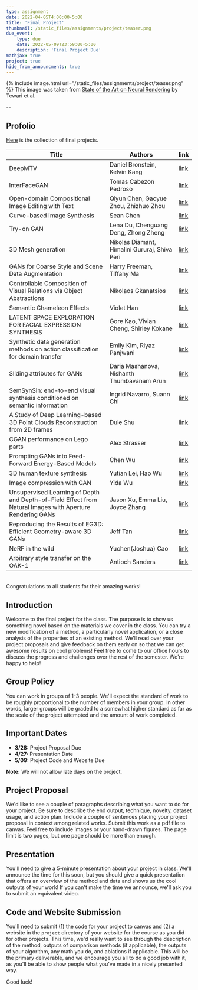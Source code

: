 ```yaml
---
type: assignment
date: 2022-04-05T4:00:00-5:00
title: 'Final Project'
thumbnail: /static_files/assignments/project/teaser.png
due_event:
    type: due
    date: 2022-05-09T23:59:00-5:00
    description: 'Final Project Due'
mathjax: true
project: true
hide_from_announcments: true
---
```



{% include image.html url="/static_files/assignments/project/teaser.png" %}
This image was taken from [State of the Art on Neural Rendering](https://arxiv.org/abs/2004.03805) by Tewari et al.

--
## Profolio

[Here](http://www.andrew.cmu.edu/course/16-726/projects/) is the collection of final projects.


Title | Authors | link
---|---| ---
DeepMTV | Daniel Bronstein, Kelvin Kang | [link](https://www.andrew.cmu.edu/course/16-726-sp22/projects/kelvinka/proj/)
InterFaceGAN | Tomas Cabezon Pedroso | [link](https://www.andrew.cmu.edu/course/16-726-sp22/projects/tcabezon/project/)
Open-domain Compositional Image Editing with Text | Qiyun Chen, Gaoyue Zhou, Zhizhuo Zhou | [link](https://www.andrew.cmu.edu/course/16-726-sp22/projects/gaoyuez/project/)
Curve-based Image Synthesis |  Sean Chen | [link](https://www.andrew.cmu.edu/course/16-726-sp22/projects/yuhsuan2/project/)
Try-on GAN | Lena Du, Chenguang Deng, Zhong Zheng | [link](https://www.andrew.cmu.edu/course/16-726-sp22/projects/zhengzho/project/)
3D Mesh generation | Nikolas Diamant, Himalini Gururaj, Shiva Peri | [link](https://www.andrew.cmu.edu/course/16-726-sp22/projects/shivanap/project/)
GANs for Coarse Style and Scene Data Augmentation | Harry Freeman, Tiffany Ma | [link](https://www.andrew.cmu.edu/course/16-726-sp22/projects/hfreeman/project/)
Controllable Composition of Visual Relations via Object Abstractions | Nikolaos Gkanatsios | [link](https://www.andrew.cmu.edu/course/16-726-sp22/projects/ngkanats/project/)
Semantic Chameleon Effects |  Violet Han | [link](https://www.andrew.cmu.edu/course/16-726-sp22/projects/yinuoh/finalproj/)
LATENT SPACE EXPLORATION FOR FACIAL EXPRESSION SYNTHESIS | Gore Kao, Vivian Cheng, Shirley Kokane | [link](https://www.andrew.cmu.edu/course/16-726-sp22/projects/vccheng/project/)
Synthetic data generation methods on action classification for domain transfer | Emily Kim, Riyaz Panjwani | [link](https://www.andrew.cmu.edu/course/16-726-sp22/projects/rpanjwan/project/)
Sliding attributes for GANs | Daria Mashanova, Nishanth Thumbavanam Arun | [link](https://www.andrew.cmu.edu/course/16-726-sp22/projects/nthumbav/project/)
SemSynSin: end-to-end visual synthesis conditioned on semantic information | Ingrid Navarro, Suann Chi | [link](https://www.andrew.cmu.edu/course/16-726-sp22/projects/ingridn/project/)
A Study of Deep Learning-based 3D Point Clouds Reconstruction from 2D frames |  Dule Shu | [link](https://www.andrew.cmu.edu/course/16-726-sp22/projects/dules/project/)
CGAN performance on Lego parts | Alex Strasser | [link](https://www.andrew.cmu.edu/course/16-726-sp22/projects/astrasse/final/)
Prompting GANs into Feed-Forward Energy-Based Models | Chen Wu | [link](https://www.andrew.cmu.edu/course/16-726-sp22/projects/chenwu2/project/)
3D human texture synthesis | Yutian Lei, Hao Wu | [link](https://www.andrew.cmu.edu/course/16-726-sp22/projects/yutianle/project/)
Image compression with GAN | Yida Wu | [link](https://www.andrew.cmu.edu/course/16-726-sp22/projects/yidawu/project/)
Unsupervised Learning of Depth and Depth-of-Field Effect from Natural Images with Aperture Rendering GANs | Jason Xu, Emma Liu, Joyce Zhang | [link](https://www.andrew.cmu.edu/course/16-726-sp22/projects/emmaliu/project/)
Reproducing the Results of EG3D: Efficient Geometry-aware 3D GANs | Jeff Tan | [link](https://www.andrew.cmu.edu/course/16-726-sp22/projects/jefftan/project/)
NeRF in the wild | Yuchen(Joshua) Cao | [link](https://www.andrew.cmu.edu/course/16-726-sp22/projects/yuchenca/final/)
Arbitrary style transfer on the OAK-1 | Antioch Sanders | [link](https://www.andrew.cmu.edu/course/16-726-sp22/projects/asanders/project/)

<br/>
Congratulations to all students for their amazing works! 
<br/>

## Introduction

Welcome to the final project for the class. The purpose is to show us something novel based on the materials we cover in the class. You can try a new modification of a method, a particularly novel application, or a close analysis of the properties of an existing method. We'll read over your project proposals and give feedback on them early on so that we can get awesome results on cool problems! Feel free to come to our office hours to discuss the progress and challenges over the rest of the semester. We're happy to help!

## Group Policy
You can work in groups of 1-3 people. We'll expect the standard of work to be roughly proportional to the number of members in your group. In other words, larger groups will be graded to a somewhat higher standard as far as the scale of the project attempted and the amount of work completed.

## Important Dates
* __3/28:__ Project Proposal Due 
* __4/27:__ Presentation Date 
* __5/09:__ Project Code and Website Due 

__Note:__ We will not allow late days on the project.


## Project Proposal
We'd like to see a couple of paragraphs describing what you want to do for your project. Be sure to describe the end output, technique, novelty, dataset usage, and action plan. Include a couple of sentences placing your project proposal in context among related works. Submit this work as a pdf file to canvas. Feel free to include images or your hand-drawn figures. The page limit is two pages, but one page should be more than enough. 

## Presentation
You'll need to give a 5-minute presentation about your project in class. We'll announce the time for this soon, but you should give a quick presentation that offers an overview of the method and data and shows us the cool outputs of your work! If you can't make the time we announce, we'll ask you to submit an equivalent video.

## Code and Website Submission

You'll need to submit (1) the code for your project to canvas and (2) a website in the `project` directory of your website for the course as you did for other projects. This time, we'd really want to see through the description of the method, outputs of comparison methods (if applicable), the outputs of your algorithm, any math you do, and ablations if applicable. This will be the primary deliverable, and we encourage you all to do a good job with it, as you'll be able to show people what you've made in a nicely presented way.

Good luck!






